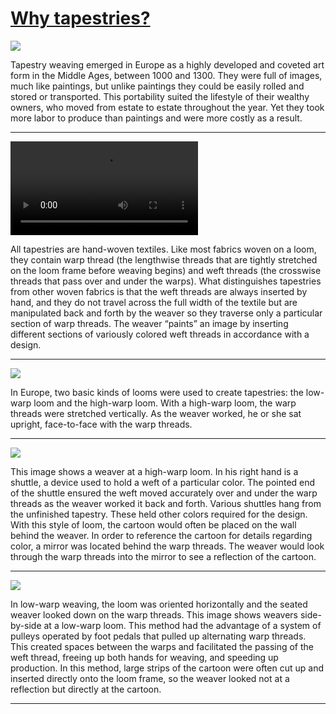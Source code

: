 # [Why tapestries?](http://artsmia.github.io/griot/#/stories/2124)

![](http://cdn.dx.artsmia.org/thumbs/tn_2014_TDX_MIAArtStories_325.jpg)

Tapestry weaving emerged in Europe as a highly developed and coveted art form in the Middle Ages, between 1000 and 1300. They were full of images, much like paintings, but unlike paintings they could be easily rolled and stored or transported. This portability suited the lifestyle of their wealthy owners, who moved from estate to estate throughout the year. Yet they took more labor to produce than paintings and were more costly as a result. 

---

<video src='null'></video>

All tapestries are hand-woven textiles. Like most fabrics woven on a loom, they contain warp thread (the lengthwise threads that are tightly stretched on the loom frame before weaving begins) and weft threads (the crosswise threads that pass over and under the warps). What distinguishes tapestries from other woven fabrics is that the weft threads are always inserted by hand, and they do not travel across the full width of the textile but are manipulated back and forth by the weaver so they traverse only a particular section of warp threads. The weaver “paints” an image by inserting different sections of variously colored weft threads in accordance with a design.

---

![](http://cdn.dx.artsmia.org/thumbs/tn_2014_TDX_MIAArtStories_323.jpg)

In Europe, two basic kinds of looms were used to create tapestries: the low-warp loom and the high-warp loom. With a high-warp loom, the warp threads were stretched vertically. As the weaver worked, he or she sat upright, face-to-face with the warp threads.

---

![](http://cdn.dx.artsmia.org/thumbs/tn_2014_TDX_MIAArtStories_323.jpg)

This image shows a weaver at a high-warp loom. In his right hand is a shuttle, a device used to hold a weft of a particular color. The pointed end of the shuttle ensured the weft moved accurately over and under the warp threads as the weaver worked it back and forth. Various shuttles hang from the unfinished tapestry. These held other colors required for the design. With this style of loom, the cartoon would often be placed on the wall behind the weaver. In order to reference the cartoon for details regarding color, a mirror was located behind the warp threads. The weaver would look through the warp threads into the mirror to see a reflection of the cartoon.

---

![](http://cdn.dx.artsmia.org/thumbs/tn_null.jpg)

In low-warp weaving, the loom was oriented horizontally and the seated weaver looked down on the warp threads. This image shows weavers side-by-side at a low-warp loom. This method had the advantage of a system of pulleys operated by foot pedals that pulled up alternating warp threads. This created spaces between the warps and facilitated the passing of the weft thread, freeing up both hands for weaving, and speeding up production. In this method, large strips of the cartoon were often cut up and inserted directly onto the loom frame, so the weaver looked not at a reflection but directly at the cartoon.

---
